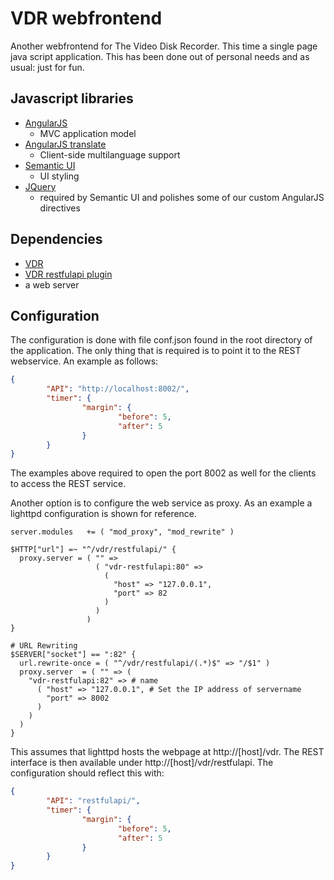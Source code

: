 VDR webfrontend
===============

Another webfrontend for The Video Disk Recorder. This time a
single page java script application. This has been done
out of personal needs and as usual: just for fun.

Javascript libraries
--------------------

- [AngularJS](https://angularjs.org)
  - MVC application model
- [AngularJS translate](http://angular-translate.github.io)
  - Client-side multilanguage support
- [Semantic UI](http://semantic-ui.com)
  - UI styling
- [JQuery](http://jquery.com)
  - required by Semantic UI and polishes some
    of our custom AngularJS directives


Dependencies
------------

- [VDR](http://www.tvdr.de)
- [VDR restfulapi plugin](https://github.com/yavdr/vdr-plugin-restfulapi)
- a web server


Configuration
-------------

The configuration is done with file conf.json found in the root directory
of the application. The only thing that is required is to point it to the
REST webservice. An example as follows:

```json
{
        "API": "http://localhost:8002/",
        "timer": {
                "margin": {
                        "before": 5,
                        "after": 5
                }
        }
}
```

The examples above required to open the port 8002 as well for the clients
to access the REST service.

Another option is to configure the web service as proxy. As an example a
lighttpd configuration is shown for reference.


```
server.modules   += ( "mod_proxy", "mod_rewrite" )

$HTTP["url"] =~ "^/vdr/restfulapi/" {
  proxy.server = ( "" =>
                   ( "vdr-restfulapi:80" =>
                     (
                       "host" => "127.0.0.1",
                       "port" => 82
                     )
                   )
                 )
}

# URL Rewriting
$SERVER["socket"] == ":82" {
  url.rewrite-once = ( "^/vdr/restfulapi/(.*)$" => "/$1" )
  proxy.server  = ( "" => (
    "vdr-restfulapi:82" => # name
      ( "host" => "127.0.0.1", # Set the IP address of servername
        "port" => 8002
      )
    )
  )
}
```

This assumes that lighttpd hosts the webpage at http://[host]/vdr. The
REST interface is then available under http://[host]/vdr/restfulapi.
The configuration should reflect this with:

```json
{
        "API": "restfulapi/",
        "timer": {
                "margin": {
                        "before": 5,
                        "after": 5
                }
        }
}
```

